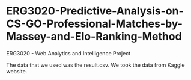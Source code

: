 # ERG3020-Predictive-Analysis-on-CS-GO-Professional-Matches-by-Massey-and-Elo-Ranking-Method
ERG3020 - Web Analytics and Intelligence Project

The data that we used was the result.csv. We took the data from Kaggle website.
